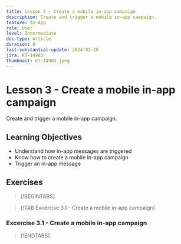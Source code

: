 ```yaml
---
title: Lesson 3 - Create a mobile in-app campaign
description: Create and trigger a mobile in-app campaign.
feature: In-App
role: User
level: Intermediate
doc-type: Article
duration: 0
last-substantial-update: 2024-02-20
jira: KT-14983
thumbnail: KT-14983.jpeg
---
```


# Lesson 3 - Create a mobile in-app campaign

Create and trigger a mobile in-app campaign.

## Learning Objectives

* Understand how in-app messages are triggered
* Know how to create a mobile in-app campaign
* Trigger an in-app message

## Exercises

>[!BEGINTABS]

>[!TAB Excercise 3.1 - Create a mobile in-app campaign]

### Excercise 3.1 - Create a mobile in-app campaign

>[!ENDTABS]
